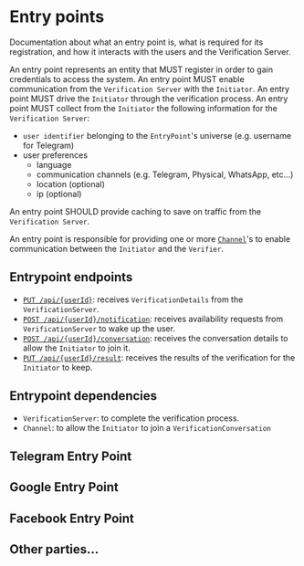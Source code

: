 # Entry points
Documentation about what an entry point is, what is required for its registration, and how it interacts with the users and the Verification Server.

An entry point represents an entity that MUST register in order to gain credentials to access the system.
An entry point MUST enable communication from the `Verification Server` with the `Initiator`.
An entry point MUST drive the `Initiator` through the verification process.
An entry point MUST collect from the `Initiator` the following information for the `Verification Server`:
- `user identifier` belonging to the `EntryPoint`'s universe (e.g. username for Telegram)
- user preferences
  - language
  - communication channels (e.g. Telegram, Physical, WhatsApp, etc...)
  - location (optional)
  - ip (optional)

An entry point SHOULD provide caching to save on traffic from the `Verification Server`.

An entry point is responsible for providing one or more [`Channel`](channel.md)'s to enable 
communication between the `Initiator` and the `Verifier`.

## Entrypoint endpoints
- [`PUT /api/{userId}`](): receives `VerificationDetails` from the `VerificationServer`.
- [`POST /api/{userId}/notification`](): receives availability requests from `VerificationServer` to wake up the user.
- [`POST /api/{userId}/conversation`](): receives the conversation details to allow the `Initiator` to join it.
- [`PUT /api/{userId}/result`](): receives the results of the verification for the `Initiator` to keep.

## Entrypoint dependencies
- `VerificationServer`: to complete the verification process.
- `Channel`: to allow the `Initiator` to join a `VerificationConversation`


## Telegram Entry Point
## Google Entry Point
## Facebook Entry Point
## Other parties...